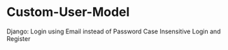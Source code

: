 # Custom-User-Model
Django: Login using Email instead of Password
Case Insensitive Login and Register
